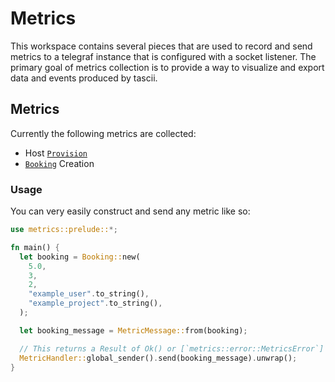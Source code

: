# Metrics

This workspace contains several pieces that are used to record and send metrics to a telegraf
instance that is configured with a socket listener.
The primary goal of metrics collection is to provide
a way to visualize and export data and events produced by tascii.

## Metrics

Currently the following metrics are collected:

- Host [`Provision`]
- [`Booking`] Creation

### Usage

You can very easily construct and send any metric like so:

```rust
use metrics::prelude::*;

fn main() {
  let booking = Booking::new(
    5.0,
    3,
    2,
    "example_user".to_string(),
    "example_project".to_string(),
  );

  let booking_message = MetricMessage::from(booking);

  // This returns a Result of Ok() or [`metrics::error::MetricsError`]
  MetricHandler::global_sender().send(booking_message).unwrap();
}

```

[`Booking`]: metrics::Booking
[`Provision`]: metrics::Provision

```

```

```

```
